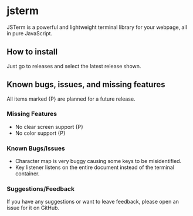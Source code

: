 # jsterm

JSTerm is a powerful and lightweight terminal library for your webpage, all in pure JavaScript.

## How to install

Just go to releases and select the latest release shown.

## Known bugs, issues, and missing features

All items marked {P} are planned for a future release.

### Missing Features

 * No clear screen support {P}
 * No color support {P}

### Known Bugs/Issues

 * Character map is very buggy causing some keys to be misidentified.
 * Key listener listens on the entire document instead of the terminal container.


### Suggestions/Feedback

If you have any suggestions or want to leave feedback, please open an issue for it on GitHub.